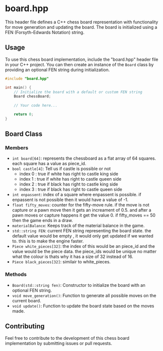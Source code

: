 # board.hpp

This header file defines a C++ chess board representation with functionality for move generation and updating the board. The board is initialized using a FEN (Forsyth-Edwards Notation) string.

## Usage

To use this chess board implementation, include the "board.hpp" header file in your C++ project. You can then create an instance of the `Board` class by providing an optional FEN string during initialization.

```cpp
#include "board.hpp"

int main() {
    // Initialize the board with a default or custom FEN string
    Board chessBoard;
    
    // Your code here...

    return 0;
}
```


## Board Class

### Members

* `int board[64]`: represents the chessboard as a flat array of 64 squares. each square has a value as piece_id.
* `bool castle[4]`: Tell us if castle is possible or not
    - index 0 : true if white has right to castle king side
    - index 1 : true if white has right to castle queen side
    - index 2 : true if black has right to castle king side
    - index 3 : true if black has right to castle queen side
* `int enpassent`: index of a square where enpassent is possible. if enpassent is not possible then it would have a value of -1.
* `float fifty_moves`: counter for the fifty-move rule. if the move is not capture or a pawn move then it gets an increament of 0.5. and after a pawn moves or capture happens it get the value 0. if fifty_moves == 50 then the game ends in a draw.
* `materialBalance`: Keeps track of the material balance in the game.
* `std::string FEN`: current FEN string representing the board state. the default value would be empty , it would only get updated if we wanted to. this is to make the engine faster.
* `Piece white_pieces[32]`: the index of this would be an piece_id and the value would be the piece data. the piece_ids would be unique no matter what the colour is thats why it has a size of 32 instead of 16.
* `Piece black_pieces[32]`: similair to white_pieces.

### Methods

* `Board(std::string fen)`: Constructor to initialize the board with an optional FEN string.
* `void move_generation()`: Function to generate all possible moves on the current board.
* `void update()`: Function to update the board state based on the moves made.

## Contributing

Feel free to contribute to the development of this chess board implementation by submitting issues or pull requests.